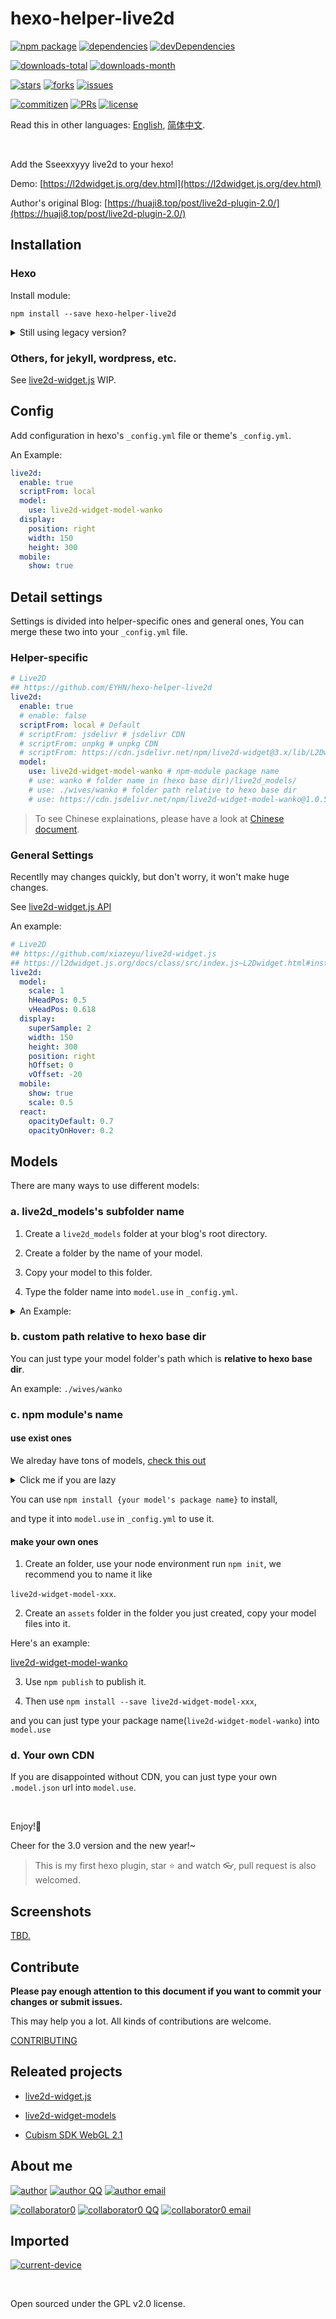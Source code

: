# hexo-helper-live2d

[![npm package][npm-package]][npm-package-url]
[![dependencies][dependencies]][dependencies-url]
[![devDependencies][devDependencies]][devDependencies-url]

[![downloads-total][downloads-total]][downloads-total-url]
[![downloads-month][downloads-month]][downloads-month-url]

[![stars][stars]][stars-url]
[![forks][forks]][forks-url]
[![issues][issues]][issues-url]

[![commitizen][commitizen]][commitizen-url]
[![PRs][PRs]][PRs-url]
[![license][license]][license-url]

Read this in other languages: [English](README.md), [简体中文](README.zh-CN.md).

<br>

Add the Sseexxyyy live2d to your hexo!

Demo: [https://l2dwidget.js.org/dev.html](https://l2dwidget.js.org/dev.html)

Author's original Blog: [https://huaji8.top/post/live2d-plugin-2.0/](https://huaji8.top/post/live2d-plugin-2.0/)


## Installation

### Hexo

Install module:

```
npm install --save hexo-helper-live2d
```

<details><summary>Still using legacy version?</summary><br>

Please delete `{{ live2d() }}` or `<%- live2d() %>` before `</body>` in `layout/layout.ejs` or `layout/_layout.swig`.

We recommend you to use `npm install --save hexo-helper-live2d@3.x` to force install the latest version.

</details>

### Others, for jekyll, wordpress, etc.

See [live2d-widget.js](https://github.com/xiazeyu/live2d-widget.js) WIP.

## Config

Add configuration in hexo's `_config.yml` file or theme's `_config.yml`.

An Example:

``` yml
live2d:
  enable: true
  scriptFrom: local
  model:
    use: live2d-widget-model-wanko
  display:
    position: right
    width: 150
    height: 300
  mobile:
    show: true
```


## Detail settings

Settings is divided into helper-specific ones and general ones,
You can merge these two into your `_config.yml` file.

### Helper-specific

``` yml
# Live2D
## https://github.com/EYHN/hexo-helper-live2d
live2d:
  enable: true
  # enable: false
  scriptFrom: local # Default
  # scriptFrom: jsdelivr # jsdelivr CDN
  # scriptFrom: unpkg # unpkg CDN
  # scriptFrom: https://cdn.jsdelivr.net/npm/live2d-widget@3.x/lib/L2Dwidget.min.js # Your custom url
  model:
    use: live2d-widget-model-wanko # npm-module package name
    # use: wanko # folder name in (hexo base dir)/live2d_models/
    # use: ./wives/wanko # folder path relative to hexo base dir
    # use: https://cdn.jsdelivr.net/npm/live2d-widget-model-wanko@1.0.5/assets/wanko.model.json # Your custom url
```

> To see Chinese explainations, please have a look at [Chinese document](README.zh-CN.md).

### General Settings

Recentlly may changes quickly, but don't worry, it won't make huge changes.

See [live2d-widget.js API](https://l2dwidget.js.org/docs/class/src/index.js~L2Dwidget.html#instance-method-init)

An example:

```yml
# Live2D
## https://github.com/xiazeyu/live2d-widget.js
## https://l2dwidget.js.org/docs/class/src/index.js~L2Dwidget.html#instance-method-init
live2d:
  model:
    scale: 1
    hHeadPos: 0.5
    vHeadPos: 0.618
  display:
    superSample: 2
    width: 150
    height: 300
    position: right
    hOffset: 0
    vOffset: -20
  mobile:
    show: true
    scale: 0.5
  react:
    opacityDefault: 0.7
    opacityOnHover: 0.2
```


## Models

There are many ways to use different models:

### a. live2d_models's subfolder name

1. Create a `live2d_models` folder at your blog's root directory.

2. Create a folder by the name of your model.

3. Copy your model to this folder.

4. Type the folder name into `model.use` in `_config.yml`.

<details><summary>An Example:</summary><br>

Your model is named `mymiku`.

Then, create a folder at  `/` (Which should exists `_config.yml` 、`sources` 、 `themes` ) named `mymiku`.

Copy your model to `/live2d_models/mymiku/`.

Up to now, there should be an `.model.json` file (for example, `mymiku.model.json`)

in the directory of `/live2d_models/mymiku/`.

Type `mymiku` into `model.use` in `_config.yml`.

</details>


### b. custom path relative to hexo base dir

You can just type your model folder's path which is **relative to hexo base dir**.

An example: `./wives/wanko`

### c. npm module's name

#### use exist ones

We alreday have tons of models, [check this out](https://github.com/xiazeyu/live2d-widget-models)

<details><summary>Click me if you are lazy</summary><br>

- `live2d-widget-model-chitose`
- `live2d-widget-model-epsilon2_1`
- `live2d-widget-model-gf`
- `live2d-widget-model-haru/01` (use `npm install --save live2d-widget-model-haru`)
- `live2d-widget-model-haru/02` (use `npm install --save live2d-widget-model-haru`)
- `live2d-widget-model-haruto`
- `live2d-widget-model-hibiki`
- `live2d-widget-model-hijiki`
- `live2d-widget-model-izumi`
- `live2d-widget-model-koharu`
- `live2d-widget-model-miku`
- `live2d-widget-model-ni-j`
- `live2d-widget-model-nico`
- `live2d-widget-model-nietzsche`
- `live2d-widget-model-nipsilon`
- `live2d-widget-model-nito`
- `live2d-widget-model-shizuku`
- `live2d-widget-model-tororo`
- `live2d-widget-model-tsumiki`
- `live2d-widget-model-unitychan`
- `live2d-widget-model-wanko`
- `live2d-widget-model-z16`

</details>

You can use `npm install {your model's package name}` to install,

and type it into `model.use` in `_config.yml` to use it.

#### make your own ones

1. Create an folder, use your node environment run `npm init`, we recommend you to name it like

`live2d-widget-model-xxx`.

2. Create an `assets` folder in the folder you just created, copy your model files into it.

Here's an example:

[live2d-widget-model-wanko](https://cdn.jsdelivr.net/npm/live2d-widget-model-wanko)

3. Use `npm publish` to publish it.

4. Then use `npm install --save live2d-widget-model-xxx`,

and you can just type your package name(`live2d-widget-model-wanko`) into `model.use`

### d. Your own CDN

If you are disappointed without CDN, you can just type your own `.model.json` url into `model.use`.

<br>

Enjoy!:beer:

Cheer for the 3.0 version and the new year!~

> This is my first hexo plugin, star :star: and watch :eyeglasses:, pull request is also welcomed.

## Screenshots

[TBD.](https://huaji8.top/post/live2d-plugin-2.0/)

## Contribute

**Please pay enough attention to this document if you want to commit your changes or submit issues.**

This may help you a lot. All kinds of contributions are welcome.

[CONTRIBUTING](.github/CONTRIBUTING.md)

## Releated projects

- [live2d-widget.js](https://github.com/xiazeyu/live2d-widget.js)

- [live2d-widget-models](https://github.com/xiazeyu/live2d-widget-models)

- [Cubism SDK WebGL 2.1](http://sites.cybernoids.jp/cubism-sdk2_e/webgl2-1)


## About me

[![author][author]][author-url]
[![author QQ][author-qq]][author-qq-url]
[![author email][author-email]][author-email-url]


[![collaborator0][collaborator0]][collaborator0-url]
[![collaborator0 QQ][collaborator0-qq]][collaborator0-qq-url]
[![collaborator0 email][collaborator0-email]][collaborator0-email-url]


## Imported

[![current-device][current-device]][current-device-url]

<br>

Open sourced under the GPL v2.0 license.

[npm-package]: https://badge.fury.io/js/hexo-helper-live2d.svg?label=hexo-helper-live2d
[npm-package-url]: https://www.npmjs.com/package/hexo-helper-live2d

[dependencies]: https://img.shields.io/david/EYHN/hexo-helper-live2d.svg
[dependencies-url]: javascript:void(0);

[devDependencies]:  https://img.shields.io/david/dev/EYHN/hexo-helper-live2d.svg
[devDependencies-url]: javascript:void(0);

[downloads-total]:  https://img.shields.io/npm/dt/hexo-helper-live2d.svg
[downloads-total-url]: https://www.npmjs.com/package/hexo-helper-live2d

[downloads-month]: https://img.shields.io/npm/dm/hexo-helper-live2d.svg
[downloads-month-url]: https://www.npmjs.com/package/hexo-helper-live2d

[stars]: https://img.shields.io/github/stars/EYHN/hexo-helper-live2d.svg
[stars-url]: https://github.com/EYHN/hexo-helper-live2d/stargazers

[forks]: https://img.shields.io/github/forks/EYHN/hexo-helper-live2d.svg
[forks-url]: https://github.com/EYHN/hexo-helper-live2d/network

[issues]: https://img.shields.io/github/issues/EYHN/hexo-helper-live2d.svg
[issues-url]: https://github.com/EYHN/hexo-helper-live2d/issues

[commitizen]: https://img.shields.io/badge/commitizen-friendly-brightgreen.svg
[commitizen-url]: http://commitizen.github.io/cz-cli/

[PRs]: https://img.shields.io/badge/PRs-welcome-brightgreen.svg?style=flat-square
[PRs-url]: http://makeapullrequest.com

[license]: https://img.shields.io/github/license/EYHN/hexo-helper-live2d.svg
[license-url]: https://github.com/EYHN/hexo-helper-live2d/blob/master/LICENSE

[author]: https://img.shields.io/badge/author-cneyhn-green.svg
[author-url]: https://delusion.coding.me/

[author-qq]: https://img.shields.io/badge/QQ-1106996185-blue.svg
[author-qq-url]: tencent://message/?uin=1106996185&Site=Senlon.Net&Menu=yes

[author-email]: https://img.shields.io/badge/Emali%20me-cneyhn@gmail.com-green.svg
[author-email-url]: mailto:cneyhn@gmail.com

[collaborator0]: https://img.shields.io/badge/collaborator-xiazeyu-green.svg
[collaborator0-url]: https://xiazeyu.coding.me/

[collaborator0-qq]: https://img.shields.io/badge/QQ-2320732807-blue.svg
[collaborator0-qq-url]: tencent://message/?uin=2320732807&Site=Senlon.Net&Menu=yes

[collaborator0-email]: https://img.shields.io/badge/Emali%20me-xiazeyu_2011@126.com-green.svg
[collaborator0-email-url]: mailto:xiazeyu_2011@126.com

[current-device]: https://img.shields.io/npm/v/current-device.svg?label=current-device
[current-device-url]: https://github.com/matthewhudson/current-device
